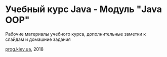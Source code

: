 # Учебный курс Java - Модуль "Java OOP"
Рабочие материалы учебного курса, дополнительные заметки к слайдам и домашние задания

[prog.kiev.ua](https://prog.kiev.ua/java.html), 2018
